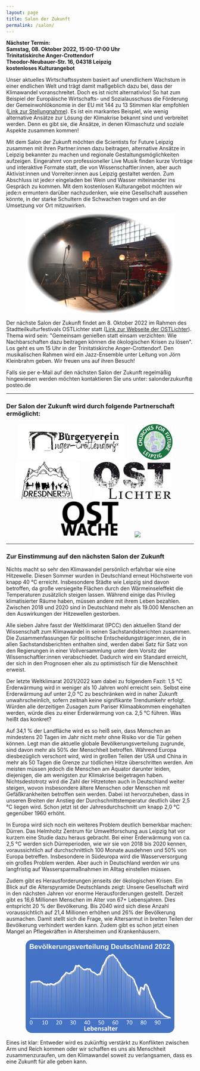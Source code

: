 ```yaml
---
layout: page
title: Salon der Zukunft
permalink: /salon/
---
```


<b>Nächster Termin:<br> 
Samstag, 08. Oktober 2022, 15:00-17:00 Uhr<br>
Trinitatiskirche Anger-Crottendorf<br>
Theodor-Neubauer-Str. 16, 04318 Leipzig<br>
kostenloses Kulturangebot  
</b>

Unser aktuelles Wirtschaftssystem basiert auf unendlichem Wachstum in einer endlichen Welt und trägt damit maßgeblich dazu bei, dass der Klimawandel voranschreitet. Doch es ist nicht alternativlos! So hat zum Beispiel der Europäische Wirtschafts- und 
Sozialausschuss die Förderung der Gemeinwohlökonomie in der EU mit 144 zu 13 Stimmen klar empfohlen 
(<a href="https://eur-lex.europa.eu/legal-content/DE/TXT/?uri=CELEX%3A52015IE2060">Link zur Stellungnahme</a>). Es ist ein markantes Beispiel, wie wenig 
alternative Ansätze zur Lösung der Klimakrise bekannt sind und verbreitet werden. Denn es gibt sie, die Ansätze, in denen Klimaschutz und soziale Aspekte zusammen kommen! 

Mit dem Salon der Zukunft möchten die Scientists for Future Leipzig zusammen mit ihren Partner:innen dazu beitragen, alternative Ansätze in Leipzig bekannter zu machen und regionale Gestaltungsmöglichkeiten aufzeigen. Eingerahmt von professioneller Live Musik finden kurze Vorträge und interaktive Formate statt, die von Wissenschaftler:innen, aber auch Aktivist:innen und Vorreiter:innen aus Leipzig gestaltet werden. Zum Abschluss ist jede:r eingeladen bei Wein und Wasser miteinander ins Gespräch zu kommen. Mit dem kostenlosen Kulturangebot möchten wir jede:n ermuntern darüber nachzudenken, wie eine Gesellschaft aussehen könnte, in der starke Schultern die Schwachen tragen und an der Umsetzung vor Ort mitzuwirken.

<p align="center">
<img id="Salon" src="/images/Salon-Bild1.png" width="400">
</p>


Der nächste Salon der Zukunft findet am 8. Oktober 2022 im Rahmen des Stadtteilkulturfestivals OSTLichter statt (<a href="https://www.ostlichter-leipzig.de/">Link zur Webseite der OSTLichter</a>). Thema wird sein: "Gemeinsam genießen statt einsam verzichten: Wie Nachbarschaften dazu beitragen können die ökologischen Krisen zu lösen". Los geht es um 15 Uhr in der Trinitatiskirche Anger-Crottendorf. Den musikalischen Rahmen wird ein Jazz-Ensemble unter Leitung von Jörn Kleinbrahm geben. Wir freuen uns auf ihren Besuch! 

Falls sie per e-Mail auf den nächsten Salon der Zukunft regelmäßig hingewiesen werden möchten kontaktieren Sie uns unter: s&#x61;lo&#110;d&#101;rzuku&#110;ft<img src="/images/symbol-add.png" height="10px" alt="&#x40;" style="margin:0px +1px -1px +1px;border-style:none;">post&#101;o.d&#101;

<hr>

<h3 id="Partner"><b>Der Salon der Zukunft wird durch folgende Partnerschaft ermöglicht:</b></h3>

<p align="center">
<a href="https://www.bv-anger-crottendorf.de/" target="blank"><img height="100px" src="/images/Logo_BVAC.png"></a>&nbsp;&nbsp;&nbsp;&nbsp;&nbsp;&nbsp;
<a href="https://esg-leipzig.de/uber-uns/arbeitskreise/churches-for-future-leipzig/" target="blank"><img height="100px" src="/images/Logo_CFF.png"></a>&nbsp;&nbsp;&nbsp;&nbsp;&nbsp;&nbsp;
<a href="https://www.dresdner59.de/" target="blank"><img height="100px" src="/images/Logo-Dresdner59.jpg"></a>&nbsp;&nbsp;&nbsp;&nbsp;&nbsp;&nbsp;
&nbsp;&nbsp;&nbsp;<a href="https://www.ostlichter-leipzig.de/" target="blank"><img height="100px" src="/images/Logo_Ostlichter.jpg"></a>&nbsp;&nbsp;&nbsp;&nbsp;&nbsp;&nbsp;&nbsp;&nbsp;&nbsp;
<a href="https://www.ostwache.org/" target="blank"><img height="100px" src="/images/Logo_Ostwache.png"></a>&nbsp;&nbsp;&nbsp;&nbsp;&nbsp;&nbsp;&nbsp;&nbsp;&nbsp;
<a href="https://s4f-leipzig.de/" target="blank"><img height="100px" src="/images/s4f_logo_leipzig.png"></a>
</p>

<hr>

<h3 id="ACA"><b>Zur Einstimmung auf den nächsten Salon der Zukunft</b></h3>

Nichts macht so sehr den Klimawandel persönlich erfahrbar wie eine Hitzewelle. Diesen Sommer wurden in Deutschland erneut Höchstwerte von knapp 40 °C  erreicht. Insbesondere Städte wie Leipzig sind davon betroffen, da große versiegelte Flächen durch den Wärmeinseleffekt die Temperaturen zusätzlich steigen lassen. Während einige das Privileg klimatisierter Räume haben, müssen andere mit ihrem Leben  bezahlen. Zwischen 2018 und 2020 sind in Deutschland mehr als 19.000 Menschen an den Auswirkungen der Hitzewellen gestorben. 

Alle sieben Jahre fasst der Weltklimarat (IPCC) den aktuellen Stand der Wissenschaft zum Klimawandel in seinen Sachstandsberichten zusammen. Die Zusammenfassungen für politische Entscheidungsträger:innen, die in allen Sachstandsberichten enthalten sind, werden dabei Satz für Satz von den Regierungen in einer Vollversammlung unter dem Vorsitz der Wissenschaftler:innen verabschiedet. Dadurch wird ein Standard erreicht, der sich in den Prognosen eher als zu optimistisch für die Menschheit erweist.   

Der letzte Weltklimarat 2021/2022 kam dabei zu folgendem Fazit: 1,5 °C  Erderwärmung wird in weniger als  10 Jahren wohl erreicht sein. Selbst eine Erderwärmung auf unter 2,0 °C zu beschränken wird in naher Zukunft unwahrscheinlich, sofern zeitnah keine signifikante Trendumkehr erfolgt. Würden alle derzeitigen Zusagen zum Pariser Klimaabkommen eingehalten werden, würde dies zu einer Erderwärmung von ca. 2,5 °C führen. Was heißt das konkret?

Auf 34,1 % der Landfläche wird es so heiß sein, dass Menschen an mindestens 20 Tagen im Jahr nicht mehr ohne Risiko vor die Tür gehen können. Legt man die aktuelle globale Bevölkerungsverteilung zugrunde, sind davon mehr als 50% der Menschheit betroffen. Während Europa diesbezüglich verschont wird, wird in großen Teilen der USA und China in mehr als 50 Tagen die Grenze zur tödlichen Hitze überschritten werden. Am meisten müssen jedoch die Menschen am Äquator darunter leiden, diejenigen, die am wenigsten zur Klimakrise beigetragen haben. Nichtsdestotrotz wird die Zahl der Hitzetoten auch in Deutschland weiter steigen, wovon insbesondere ältere Menschen oder Menschen mit Gefäßkrankheiten betroffen sein werden. Dabei ist hervorzuheben, dass in unseren Breiten der Anstieg der Durchschnittstemperatur deutlich über 2,5 °C liegen wird. Schon jetzt ist der Jahresdurchschnitt um knapp 2,0 °C gegenüber 1960 erhöht.

In Europa wird sich noch ein weiteres Problem deutlich bemerkbar machen: Dürren. Das  Helmholtz Zentrum für Umweltforschung aus Leipzig hat vor kurzem eine Studie dazu heraus gebracht. Bei einer Erderwärmung von ca. 2,5 °C  werden sich Dürreperioden, wie wir sie von 2018 bis 2020 kennen, voraussichtlich auf durchschnittlich 100 Monate ausdehnen und 50% von Europa betreffen. Insbesondere in Südeuropa wird die Wasserversorgung ein großes Problem werden. Aber auch in Deutschland werden wir uns langfristig auf Wassersparmaßnahmen im Alltag einstellen müssen.

Zudem gibt es Herausforderungen jenseits der ökologischen Krisen. Ein Blick auf die Alterspyramide Deutschlands zeigt: Unsere Gesellschaft wird in den nächsten Jahren vor enorme Herausforderungen gestellt. Derzeit gibt es 16,6 Millionen Menschen im Alter von 67+ Lebensjahren. Dies entspricht 20 %  der Bevölkerung. Bis 2040 wird sich diese Anzahl voraussichtlich auf 21,4 Millionen erhöhen und 26% der Bevölkerung ausmachen. Damit stellt sich die Frage, wie Altersarmut in breiten Teilen der Bevölkerung verhindert werden kann. Zudem gibt es schon jetzt einen Mangel an Pflegekräften in  Altersheimen und Krankenhäusern.

<p align="center">
<img id="Altersverteilung" src="/images/Altersverteilung.png" width="400">
</p>

Eines ist klar: Entweder wird es zukünftig verstärkt zu Konflikten zwischen Arm und Reich kommen oder wir schaffen es uns als Menschheit zusammenzuraufen, um den Klimawandel soweit zu verlangsamen, dass es eine Zukunft für alle geben kann.
